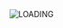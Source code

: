<div id="header" align="center">
  <img src="https://romanin-rf.github.io/romanin-rf/data/loading.gif" alt="LOADING">
</div>
